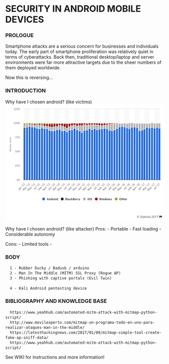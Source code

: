 # SECURITY IN ANDROID MOBILE DEVICES


### PROLOGUE

Smartphone attacks are a serious concern for businesses and individuals today. The early part of smartphone proliferation was relatively quiet in terms of cyberattacks. Back then, traditional desktop/laptop and server environments were far more attractive targets due to the sheer numbers of them deployed worldwide. 

Now this is reversing...


### INTRODUCTION
   
Why have I chosen android? (like victims)
![](https://github.com/pollonegro/Hacking-of-mobile-devices-Project/raw/master/img/grafica.png)

Why have I chosen android? (like attacker)
   Pros:
      - Portable 
      - Fast loading
      - Considerable autonomy
      
   Cons:
      - Limited tools
      - 


### BODY

      
      1 - Rubber Ducky / Badusb / arduino 
      2 - Man In The Middle (MITM) SSL Proxy (Rogue AP)
      3 - Phishing with captive portals (Evil Twin)
      
      4 - Kali Android pentesting device


 ### BIBLIOGRAPHY AND KNOWLEDGE BASE

      https://www.yeahhub.com/automated-mitm-attack-with-mitmap-python-script/
      http://www.movilexperto.com/mitmap-un-programa-todo-en-uno-para-realizar-ataques-man-in-the-middle/
      https://latesthackingnews.com/2017/01/08/mitmap-simple-tool-create-fake-ap-sniff-data/
      https://www.yeahhub.com/automated-mitm-attack-with-mitmap-python-script/

See WIKI for Instructions and more information!
